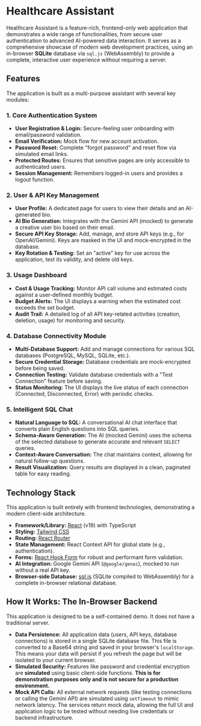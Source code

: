 # Healthcare Assistant

Healthcare Assistant is a feature-rich, frontend-only web application that demonstrates a wide range of functionalities, from secure user authentication to advanced AI-powered data interaction. It serves as a comprehensive showcase of modern web development practices, using an in-browser **SQLite** database via `sql.js` (WebAssembly) to provide a complete, interactive user experience without requiring a server.

## Features

The application is built as a multi-purpose assistant with several key modules:

### 1. Core Authentication System
- **User Registration & Login:** Secure-feeling user onboarding with email/password validation.
- **Email Verification:** Mock flow for new account activation.
- **Password Reset:** Complete "forgot password" and reset flow via simulated email links.
- **Protected Routes:** Ensures that sensitive pages are only accessible to authenticated users.
- **Session Management:** Remembers logged-in users and provides a logout function.

### 2. User & API Key Management
- **User Profile:** A dedicated page for users to view their details and an AI-generated bio.
- **AI Bio Generation:** Integrates with the Gemini API (mocked) to generate a creative user bio based on their email.
- **Secure API Key Storage:** Add, manage, and store API keys (e.g., for OpenAI/Gemini). Keys are masked in the UI and mock-encrypted in the database.
- **Key Rotation & Testing:** Set an "active" key for use across the application, test its validity, and delete old keys.

### 3. Usage Dashboard
- **Cost & Usage Tracking:** Monitor API call volume and estimated costs against a user-defined monthly budget.
- **Budget Alerts:** The UI displays a warning when the estimated cost exceeds the set budget.
- **Audit Trail:** A detailed log of all API key-related activities (creation, deletion, usage) for monitoring and security.

### 4. Database Connectivity Module
- **Multi-Database Support:** Add and manage connections for various SQL databases (PostgreSQL, MySQL, SQLite, etc.).
- **Secure Credential Storage:** Database credentials are mock-encrypted before being saved.
- **Connection Testing:** Validate database credentials with a "Test Connection" feature before saving.
- **Status Monitoring:** The UI displays the live status of each connection (Connected, Disconnected, Error) with periodic checks.

### 5. Intelligent SQL Chat
- **Natural Language to SQL:** A conversational AI chat interface that converts plain English questions into SQL queries.
- **Schema-Aware Generation:** The AI (mocked Gemini) uses the schema of the selected database to generate accurate and relevant `SELECT` queries.
- **Context-Aware Conversation:** The chat maintains context, allowing for natural follow-up questions.
- **Result Visualization:** Query results are displayed in a clean, paginated table for easy reading.

## Technology Stack

This application is built entirely with frontend technologies, demonstrating a modern client-side architecture.

- **Framework/Library:** [React](https://reactjs.org/) (v19) with TypeScript
- **Styling:** [Tailwind CSS](https://tailwindcss.com/)
- **Routing:** [React Router](https://reactrouter.com/)
- **State Management:** React Context API for global state (e.g., authentication).
- **Forms:** [React Hook Form](https://react-hook-form.com/) for robust and performant form validation.
- **AI Integration:** Google Gemini API (`@google/genai`), mocked to run without a real API key.
- **Browser-side Database:** [sql.js](https://sql.js.org/) (SQLite compiled to WebAssembly) for a complete in-browser relational database.

## How It Works: The In-Browser Backend

This application is designed to be a self-contained demo. It does not have a traditional server.

- **Data Persistence:** All application data (users, API keys, database connections) is stored in a single SQLite database file. This file is converted to a Base64 string and saved in your browser's `localStorage`. This means your data will persist if you refresh the page but will be isolated to your current browser.
- **Simulated Security:** Features like password and credential encryption are **simulated** using basic client-side functions. **This is for demonstration purposes only and is not secure for a production environment.**
- **Mock API Calls:** All external network requests (like testing connections or calling the Gemini API) are simulated using `setTimeout` to mimic network latency. The services return mock data, allowing the full UI and application logic to be tested without needing live credentials or backend infrastructure.
